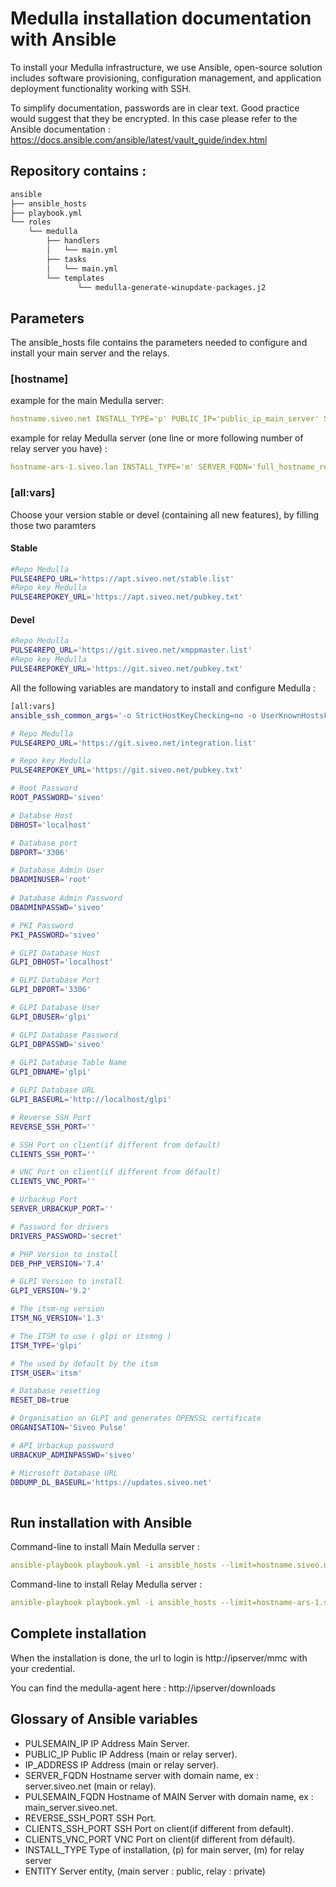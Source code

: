# Medulla installation documentation with Ansible

To install your Medulla infrastructure, we use Ansible, open-source solution includes software provisioning, configuration management, and application deployment functionality working with SSH.

To simplify documentation, passwords are in clear text. Good practice would suggest that they be encrypted. In this case please refer to the Ansible documentation : https://docs.ansible.com/ansible/latest/vault_guide/index.html

## Repository contains :
```bash
ansible
├── ansible_hosts
├── playbook.yml
└── roles
    └── medulla
        ├── handlers	
        │   └── main.yml
        ├── tasks
        │   └── main.yml
        └── templates
               └── medulla-generate-winupdate-packages.j2
```


## Parameters

The ansible_hosts file contains the parameters needed to configure and install your main server and the relays.

### [hostname]

example for the main Medulla server:

```yaml
hostname.siveo.net INSTALL_TYPE='p' PUBLIC_IP='public_ip_main_server' SERVER_FQDN='full_hostname_main_server' ENTITY='Public' XMPP_DOMAIN='pulse'
```

example for relay Medulla server (one line or more following number of relay server you have) :

```yaml
hostname-ars-1.siveo.lan INSTALL_TYPE='m' SERVER_FQDN='full_hostname_relay_server' PULSEMAIN_IP='interne_ip_main_server' PULSEMAIN_FQDN='full_hostname_main_server' ENTITY='Private'
```

### [all:vars]

Choose your version stable or devel (containing all new features), by filling those two paramters

#### Stable

```bash
#Repo Medulla
PULSE4REPO_URL='https://apt.siveo.net/stable.list'
#Repo key Medulla
PULSE4REPOKEY_URL='https://apt.siveo.net/pubkey.txt'
```

#### Devel
```bash
#Repo Medulla
PULSE4REPO_URL='https://git.siveo.net/xmppmaster.list'
#Repo key Medulla
PULSE4REPOKEY_URL='https://git.siveo.net/pubkey.txt'
```

All the following variables are mandatory to install and configure Medulla :
```bash
[all:vars]
ansible_ssh_common_args='-o StrictHostKeyChecking=no -o UserKnownHostsFile=/dev/null'

# Repo Medulla
PULSE4REPO_URL='https://git.siveo.net/integration.list'

# Repo key Medulla
PULSE4REPOKEY_URL='https://git.siveo.net/pubkey.txt'

# Root Password
ROOT_PASSWORD='siveo' 

# Databse Host
DBHOST='localhost'

# Database port
DBPORT='3306'

# Database Admin User
DBADMINUSER='root'
	
# Database Admin Password
DBADMINPASSWD='siveo'

# PKI Password
PKI_PASSWORD='siveo'

# GLPI Database Host
GLPI_DBHOST='localhost'

# GLPI Database Port
GLPI_DBPORT='3306'

# GLPI Database User
GLPI_DBUSER='glpi'

# GLPI Database Password
GLPI_DBPASSWD='siveo'
	
# GLPI Database Table Name
GLPI_DBNAME='glpi'

# GLPI Database URL
GLPI_BASEURL='http://localhost/glpi'

# Reverse SSH Port
REVERSE_SSH_PORT=''

# SSH Port on client(if different from default)
CLIENTS_SSH_PORT=''

# VNC Port on client(if different from défault)
CLIENTS_VNC_PORT=''

# Urbackup Port
SERVER_URBACKUP_PORT=''

# Password for drivers
DRIVERS_PASSWORD='secret'

# PHP Version to install
DEB_PHP_VERSION='7.4'

# GLPI Version to install
GLPI_VERSION='9.2'

# The itsm-ng version
ITSM_NG_VERSION='1.3'

# The ITSM to use ( glpi or itsmng )
ITSM_TYPE='glpi'

# The used by default by the itsm
ITSM_USER='itsm'

# Database resetting
RESET_DB=true

# Organisation on GLPI and generates OPENSSL certificate
ORGANISATION='Siveo Pulse'

# API Urbackup password
URBACKUP_ADMINPASSWD='siveo'

# Microsoft Database URL
DBDUMP_DL_BASEURL='https://updates.siveo.net'
	
```

## Run installation with Ansible

Command-line to install Main Medulla server :
```yaml
ansible-playbook playbook.yml -i ansible_hosts --limit=hostname.siveo.net
```

Command-line to install Relay Medulla server :
```yaml
ansible-playbook playbook.yml -i ansible_hosts --limit=hostname-ars-1.siveo.lan
```

## Complete installation

When the installation is done, the url to login is http://ipserver/mmc with your credential.

You can find the medulla-agent here : http://ipserver/downloads


## Glossary of Ansible variables

* PULSEMAIN_IP
	IP Address Main Server.
* PUBLIC_IP
	Public IP Address (main or relay server).
* IP_ADDRESS
	IP Address (main or relay server).
* SERVER_FQDN
	Hostname server with domain name, ex : server.siveo.net (main or relay).
* PULSEMAIN_FQDN
	Hostname of MAIN Server with domain name, ex : main_server.siveo.net.
* REVERSE_SSH_PORT
	SSH Port.
* CLIENTS_SSH_PORT
	SSH Port on client(if different from default).
* CLIENTS_VNC_PORT
	VNC Port on client(if different from défault).
* INSTALL_TYPE
	Type of installation, (p) for main server, (m) for relay server
* ENTITY
	Server entity, (main server : public, relay : private)
